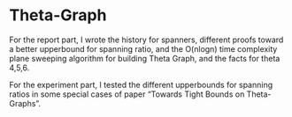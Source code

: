 # Theta-Graph
For the report part, I wrote the history for spanners, different proofs toward a better upperbound for spanning ratio, and the O(nlogn) time complexity plane sweeping algorithm for building Theta Graph, and the facts for theta 4,5,6.

For the experiment part, I tested the different upperbounds for spanning ratios in some special cases of paper “Towards Tight Bounds on Theta-Graphs”.

